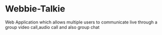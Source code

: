 # Webbie-Talkie
Web Application which allows multiple users to communicate live through a group video call,audio call and also group chat
